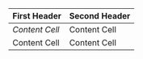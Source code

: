 First Header   | Second Header
  -------------  | -------------
  *Content Cell* | Content Cell
  Content Cell   | Content Cell
